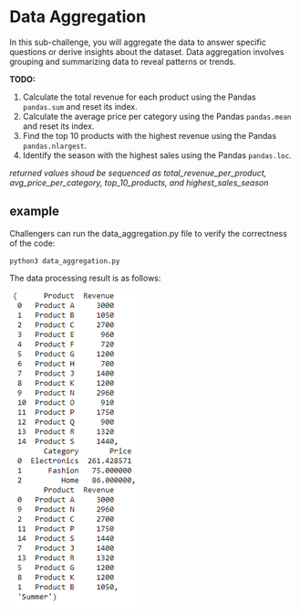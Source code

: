 # Data Aggregation
In this sub-challenge, you will aggregate the data to answer specific questions or derive insights about the dataset. Data aggregation involves grouping and summarizing data to reveal patterns or trends.

**TODO:**
1. Calculate the total revenue for each product using the Pandas `pandas.sum` and reset its index.
2. Calculate the average price per category using the Pandas `pandas.mean` and reset its index.
3. Find the top 10 products with the highest revenue using the Pandas `pandas.nlargest`.
4. Identify the season with the highest sales using the Pandas `pandas.loc`.


*returned values shoud be sequenced as total_revenue_per_product, avg_price_per_category, top_10_products, and highest_sales_season*

## example
Challengers can run the data_aggregation.py file to verify the correctness of the code:
```
python3 data_aggregation.py
```
The data processing result is as follows:

![feature_engineering_result_image](assets/data_aggregation_result.png)